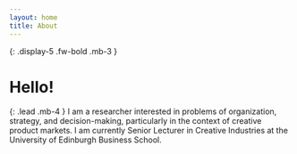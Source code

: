 ```yaml
---
layout: home
title: About
---
```


{: .display-5 .fw-bold .mb-3 }
# Hello!

{: .lead .mb-4 }
I am a researcher interested in problems of organization, strategy, and
decision-making, particularly in the context of creative product markets. I am
currently Senior Lecturer in Creative Industries at the University of Edinburgh
Business School.
